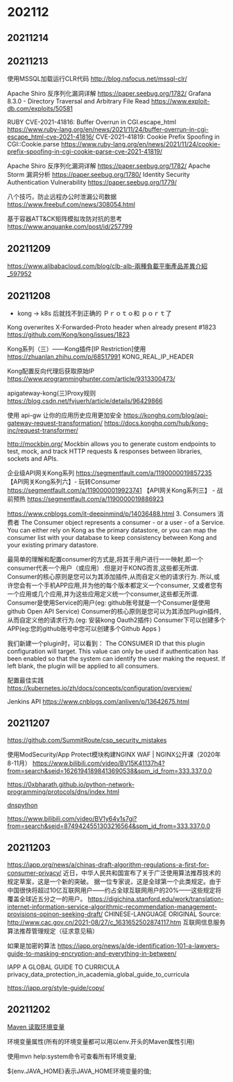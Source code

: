 # 202112
## 20211214
## 20211213

使用MSSQL加载运行CLR代码
http://blog.nsfocus.net/mssql-clr/

Apache Shiro 反序列化漏洞详解
https://paper.seebug.org/1782/
Grafana 8.3.0 - Directory Traversal and Arbitrary File Read
https://www.exploit-db.com/exploits/50581

RUBY
CVE-2021-41816: Buffer Overrun in CGI.escape_html
https://www.ruby-lang.org/en/news/2021/11/24/buffer-overrun-in-cgi-escape_html-cve-2021-41816/
CVE-2021-41819: Cookie Prefix Spoofing in CGI::Cookie.parse
https://www.ruby-lang.org/en/news/2021/11/24/cookie-prefix-spoofing-in-cgi-cookie-parse-cve-2021-41819/

Apache Shiro 反序列化漏洞详解
https://paper.seebug.org/1782/
Apache Storm 漏洞分析
https://paper.seebug.org/1780/
Identity Security Authentication Vulnerability
https://paper.seebug.org/1779/

八个技巧，防止远程办公时泄漏公司数据
https://www.freebuf.com/news/308054.html

基于容器ATT&CK矩阵模拟攻防对抗的思考
https://www.anquanke.com/post/id/257799

## 20211209

https://www.alibabacloud.com/blog/clb-alb-兩種負載平衡產品差異介紹_597952

## 20211208

+ kong -> k8s 后就找不到正确的 Ｐｒｏｔｏ和 ｐｏｒｔ了

Kong overwrites X-Forwarded-Proto header when already present #1823
https://github.com/Kong/kong/issues/1823

Kong系列（三）——Kong插件[IP Restriction]使用
https://zhuanlan.zhihu.com/p/68517991
KONG_REAL_IP_HEADER

Kong配置反向代理后获取原始IP
https://www.programminghunter.com/article/9313300473/

apigateway-kong(三)Proxy规则
https://blog.csdn.net/fvjuerh/article/details/96429866

使用 api-gw 让你的应用历史应用更加安全
https://konghq.com/blog/api-gateway-request-transformation/
https://docs.konghq.com/hub/kong-inc/request-transformer/

http://mockbin.org/
Mockbin allows you to generate custom endpoints to test, mock, and track HTTP requests & responses between libraries, sockets and APIs.

企业级API网关Kong系列
https://segmentfault.com/a/1190000019857235
【API网关Kong系列六】- 玩转Consumer
https://segmentfault.com/a/1190000019923741
【API网关Kong系列三】 - 战前预热
https://segmentfault.com/a/1190000019886923

https://www.cnblogs.com/it-deepinmind/p/14036488.html
3. Consumers 消费者
The Consumer object represents a consumer - or a user - of a Service. 
You can either rely on Kong as the primary datastore, or you can map the consumer list with your database to keep consistency between Kong and your existing primary datastore.

最简单的理解和配置consumer的方式是,将其于用户进行一一映射,即一个consumer代表一个用户（或应用）.但是对于KONG而言,这些都无所谓. Consumer的核心原则是您可以为其添加插件,从而自定义他的请求行为. 所以,或许您会有一个手机APP应用,并为他的每个版本都定义一个consumer, 又或者您有一个应用或几个应用,并为这些应用定义统一个consumer,这些都无所谓.
Consumer是使用Service的用户(eg: github账号就是一个Consumer是使用github Open API Service)
Consumer的核心原则是您可以为其添加Plugin插件,从而自定义他的请求行为.(eg: 安装kong Oauth2插件)
Consumer下可以创建多个APP(eg:您的github账号中您可以创建多个Github Apps )

我们新建一个plugin时，可以看到：
The CONSUMER ID that this plugin configuration will target. 
This value can only be used if authentication has been enabled so that the system can identify the user making the request. 
If left blank, the plugin will be applied to all consumers.

配置最佳实践
https://kubernetes.io/zh/docs/concepts/configuration/overview/

Jenkins API
https://www.cnblogs.com/anliven/p/13642675.html

## 20211207

https://github.com/SummitRoute/csp_security_mistakes

使用ModSecurity/App Protect模块构建NGINX WAF | NGINX公开课（2020年8-11月）
https://www.bilibili.com/video/BV15K41137h4?from=search&seid=16261941898413690538&spm_id_from=333.337.0.0

https://0xbharath.github.io/python-network-programming/protocols/dns/index.html

[dnspython](https://www.tutorialspoint.com/python_network_programming/python_dns_look_up.htm)

https://www.bilibili.com/video/BV1y64y1s7gi?from=search&seid=8749424551303216564&spm_id_from=333.337.0.0

## 20211203

https://iapp.org/news/a/chinas-draft-algorithm-regulations-a-first-for-consumer-privacy/
近日，中华人民共和国宣布了关于广泛使用算法推荐技术的规定草案，这是一个新的突破。
据一位专家说，这是全球第一个此类规定。由于中国很快将超过10亿互联网用户——约占全球互联网用户的20%——这些规定将覆盖全球近五分之一的用户。
https://digichina.stanford.edu/work/translation-internet-information-service-algorithmic-recommendation-management-provisions-opinon-seeking-draft/
CHINESE-LANGUAGE ORIGINAL
Source: http://www.cac.gov.cn/2021-08/27/c_1631652502874117.htm
互联网信息服务算法推荐管理规定（征求意见稿）

如果是加密的算法
https://iapp.org/news/a/de-identification-101-a-lawyers-guide-to-masking-encryption-and-everything-in-between/

IAPP A GLOBAL GUIDE TO CURRICULA
privacy_data_protection_in_academia_global_guide_to_curricula

https://iapp.org/style-guide/copy/

## 20211202

[Maven 读取环境变量](https://blog.csdn.net/hongweigg/article/details/54091148)

环境变量属性(所有的环境变量都可以用以env.开头的Maven属性引用)

使用mvn help:system命令可查看所有环境变量;

${env.JAVA_HOME}表示JAVA_HOME环境变量的值;



